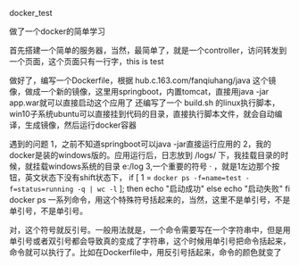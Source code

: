 docker_test

做了一个docker的简单学习

首先搭建一个简单的服务器，当然，最简单了，就是一个controller，访问转发到一个页面，这个页面只有一行字，this is test

做好了，编写一个Dockerfile，根据 hub.c.163.com/fanqiuhang/java 这个镜像，做成一个新的镜像，这里用springboot，内置tomcat，直接用java -jar app.war就可以直接启动这个应用了
还编写了一个 build.sh 的linux执行脚本，win10子系统ubuntu可以直接挂到代码的目录，直接执行脚本文件，就会自动编译，生成镜像，然后运行docker容器

遇到的问题
1，之前不知道springboot可以java -jar直接运行应用的
2，我的docker是装的windows版的。应用运行后，日志放到 /logs/ 下，我挂载目录的时候，就挂载windows系统的目录 e:/log
3,一个重要的符号 · ，就是1左边那个按钮，英文状态下没有shift状态下，
  if [ 1 = `docker ps -f=name=test -f=status=running -q | wc -l` ]; then
    echo "启动成功"
  else
    echo "启动失败"
  fi
  docker ps 一系列命令，用这个特殊符号括起来的，当然，这里不是单引号，不是单引号，不是单引号。
    
  对，这个符号就反引号。一般用法就是，一个命令需要写在一个字符串中，但是用单引号或者双引号都会导致真的变成了字符串，这个时候用单引号把命令括起来，命令就可以执行了。比如在Dockerfile中，用反引号括起来，命令的颜色就变了

